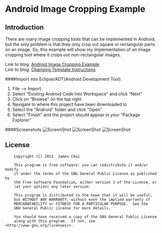 Android Image Cropping Example
==============================

Introduction
------------
There are many image cropping tools that can be implemented in Android, but the only problem is that they only crop out square or rectangular parts on an image. So, this example will show my implementation of an image cropping tool where it crops out non-rectangular images.

Link to blog: [Android Image Cropping Example](http://choiboijames.blogspot.ca/2013/07/android-image-cropping-example.html)  
Link to blog: [Changing Template Instructions](http://choiboijames.blogspot.ca/2014/09/android-image-cropping-changing.html)  

####Import into Eclipse/ADT(Android Development Tool)
 1. File --> Import
 2. Select "Existing Android Code Into Workspace" and click "Next"
 3. Click on "Browse" on the top right
 4. Navigate to where this project have been downloaded to
 5. Select the "Android" folder and click "Open"
 6. Select "Finish" and the project should appear in your "Package Explorer"

####Screenshots
![ScreenShot](https://raw.github.com/choiboi/android-cropping-example/master/others/Screenshot1.png)
![ScreenShot](https://raw.github.com/choiboi/android-cropping-example/master/others/Screenshot2.png)
![ScreenShot](https://raw.github.com/choiboi/android-cropping-example/master/others/Screenshot3.png)

License
-------
```
	Copyright (C) 2013  James Choi

    This program is free software: you can redistribute it and/or modify
    it under the terms of the GNU General Public License as published by
    the Free Software Foundation, either version 3 of the License, or
    (at your option) any later version.

    This program is distributed in the hope that it will be useful,
    but WITHOUT ANY WARRANTY; without even the implied warranty of
    MERCHANTABILITY or FITNESS FOR A PARTICULAR PURPOSE.  See the
    GNU General Public License for more details.

    You should have received a copy of the GNU General Public License
    along with this program.  If not, see <http://www.gnu.org/licenses/>.
```
